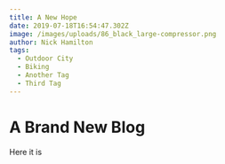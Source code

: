```yaml
---
title: A New Hope
date: 2019-07-18T16:54:47.302Z
image: /images/uploads/86_black_large-compressor.png
author: Nick Hamilton
tags:
  - Outdoor City
  - Biking
  - Another Tag
  - Third Tag
---
```

# A Brand New Blog

Here it is
